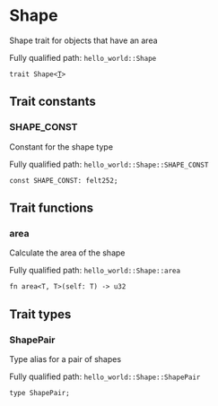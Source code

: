 # Shape

Shape trait for objects that have an area

Fully qualified path: `hello_world::Shape`

<pre><code class="language-rust">trait Shape&lt;<a href="hello_world-Shape.html">T</a>&gt;</code></pre>

## Trait constants

### SHAPE_CONST

Constant for the shape type

Fully qualified path: `hello_world::Shape::SHAPE_CONST`

<pre><code class="language-rust">const SHAPE_CONST: felt252;</code></pre>


## Trait functions

### area

Calculate the area of the shape

Fully qualified path: `hello_world::Shape::area`

<pre><code class="language-rust">fn area&lt;T, T&gt;(self: T) -&gt; u32</code></pre>


## Trait types

### ShapePair

Type alias for a pair of shapes

Fully qualified path: `hello_world::Shape::ShapePair`

<pre><code class="language-rust">type ShapePair;</code></pre>



